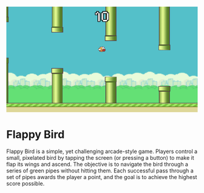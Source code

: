 ![](Assets/Pictures/FlappyBird.png)

# Flappy Bird

Flappy Bird is a simple, yet challenging arcade-style game. Players control a small, pixelated bird by tapping the screen (or pressing a button) to make it flap its wings and ascend. The objective is to navigate the bird through a series of green pipes without hitting them. Each successful pass through a set of pipes awards the player a point, and the goal is to achieve the highest score possible.
